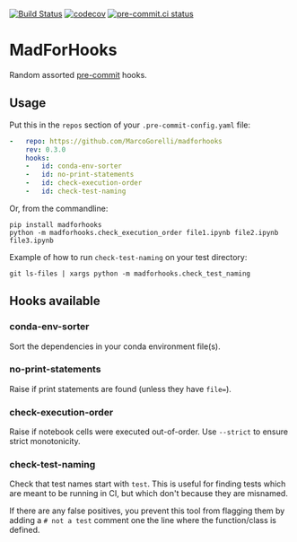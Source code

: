 [![Build Status](https://github.com/MarcoGorelli/madforhooks/workflows/tox/badge.svg)](https://github.com/MarcoGorelli/madforhooks/actions?workflow=tox)
[![codecov](https://codecov.io/gh/MarcoGorelli/madforhooks/branch/main/graph/badge.svg?token=KrZeKo2xwD)](https://codecov.io/gh/MarcoGorelli/madforhooks)
[![pre-commit.ci status](https://results.pre-commit.ci/badge/github/MarcoGorelli/madforhooks/main.svg)](https://results.pre-commit.ci/latest/github/MarcoGorelli/madforhooks/main)

# MadForHooks

Random assorted [pre-commit](https://github.com/pre-commit/pre-commit) hooks.

## Usage

Put this in the `repos` section of your `.pre-commit-config.yaml` file:

```yaml
-   repo: https://github.com/MarcoGorelli/madforhooks
    rev: 0.3.0
    hooks:
    -   id: conda-env-sorter
    -   id: no-print-statements
    -   id: check-execution-order
    -   id: check-test-naming
```

Or, from the commandline:

```console
pip install madforhooks
python -m madforhooks.check_execution_order file1.ipynb file2.ipynb file3.ipynb
```

Example of how to run ``check-test-naming`` on your test directory:
```console
git ls-files | xargs python -m madforhooks.check_test_naming
```

## Hooks available

### conda-env-sorter

Sort the dependencies in your conda environment file(s).

### no-print-statements

Raise if print statements are found (unless they have `file=`).

### check-execution-order

Raise if notebook cells were executed out-of-order. Use `--strict` to ensure
strict monotonicity.

### check-test-naming

Check that test names start with `test`. This is useful for finding
tests which are meant to be running in CI, but which don't because they
are misnamed.

If there are any false positives, you prevent this tool from flagging them
by adding a `# not a test` comment one the line where the function/class is
defined.
